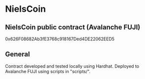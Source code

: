 # NielsCoin

## NielsCoin public contract (Avalanche FUJI)
0x626F08682Ab3fE3768c918167Ded4DE22062EED5

## General
Contract developed and tested locally using Hardhat.
Deployed to Avalanche FUJI using scripts in "scripts/".
